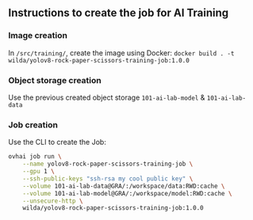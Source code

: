 ## Instructions to create the job for AI Training

### Image creation
In `/src/training/`, create the image using Docker: `docker build . -t wilda/yolov8-rock-paper-scissors-training-job:1.0.0`

### Object storage creation

Use the previous created object storage `101-ai-lab-model` & `101-ai-lab-data`

### Job creation 

Use the CLI to create the Job:
```bash
ovhai job run \
	--name yolov8-rock-paper-scissors-training-job \
	--gpu 1 \
	--ssh-public-keys "ssh-rsa my cool public key" \
	--volume 101-ai-lab-data@GRA/:/workspace/data:RWD:cache \
	--volume 101-ai-lab-model@GRA/:/workspace/model:RWD:cache \
	--unsecure-http \
	wilda/yolov8-rock-paper-scissors-training-job:1.0.0
```
